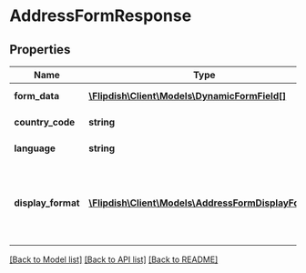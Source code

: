 # AddressFormResponse

## Properties
Name | Type | Description | Notes
------------ | ------------- | ------------- | -------------
**form_data** | [**\Flipdish\\Client\Models\DynamicFormField[]**](DynamicFormField.md) | List of field definitions. | [optional] 
**country_code** | **string** | ISO two letter code. | [optional] 
**language** | **string** | ISO culture code. | [optional] 
**display_format** | [**\Flipdish\\Client\Models\AddressFormDisplayFormat**](AddressFormDisplayFormat.md) | Templates used to format form fields when displaying items in a list. | [optional] 

[[Back to Model list]](../README.md#documentation-for-models) [[Back to API list]](../README.md#documentation-for-api-endpoints) [[Back to README]](../README.md)


